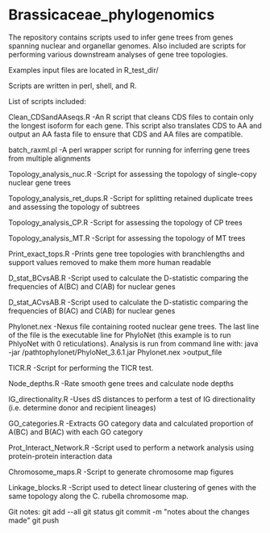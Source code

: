 # Brassicaceae_phylogenomics

The repository contains scripts used to infer gene trees from genes spanning nuclear and organellar genomes. Also included are scripts for performing various downstream analyses of gene tree topologies. 

Examples input files are located in R_test_dir/

Scripts are written in perl, shell, and R.

List of scripts included:

Clean_CDSandAAseqs.R
-An R script that cleans CDS files to contain only the longest isoform for each gene. This script also translates CDS to AA and output an AA fasta file to ensure that CDS and AA files are compatible.

batch_raxml.pl
-A perl wrapper script for running for inferring gene trees from multiple alignments 

Topology_analysis_nuc.R
-Script for assessing the topology of single-copy nuclear gene trees

Topology_analysis_ret_dups.R
-Script for splitting retained duplicate trees and assessing the topology of subtrees

Topology_analysis_CP.R
-Script for assessing the topology of CP trees

Topology_analysis_MT.R
-Script for assessing the topology of MT trees

Print_exact_tops.R
-Prints gene tree topologies with branchlengths and support values removed to make them more human readable        

D_stat_BCvsAB.R
-Script used to calculate the D-statistic comparing the frequencies of A(BC) and C(AB) for nuclear genes

D_stat_ACvsAB.R 
-Script used to calculate the D-statistic comparing the frequencies of B(AC) and C(AB) for nuclear genes

Phylonet.nex
-Nexus file containing rooted nuclear gene trees. The last line of the file is the executable line for PhyloNet (this example is to run PhlyoNet with 0 reticulations). Analysis is run from command line with: java -jar /pathtophylonet/PhyloNet_3.6.1.jar Phylonet.nex >output_file

TICR.R 
-Script for performing the TICR test. 

Node_depths.R
-Rate smooth gene trees and calculate node depths

IG_directionality.R
-Uses dS distances to perform a test of IG directionality (i.e. determine donor and recipient lineages)

GO_categories.R
-Extracts GO category data and calculated proportion of A(BC) and B(AC) with each GO category        
       
Prot_Interact_Network.R 
-Script used to perform a network analysis using protein-protein interaction data

Chromosome_maps.R
-Script to generate chromosome map figures

Linkage_blocks.R
-Script used to detect linear clustering of genes with the same topology along the C. rubella chromosome map.


Git notes:
git add --all
git status
git commit -m "notes about the changes made"
git push